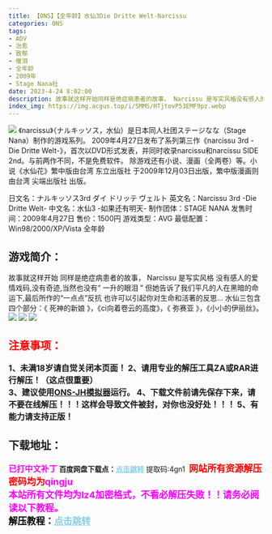 ```yaml
---
title: 【ONS】【全年龄】水仙3Die Dritte Welt-Narcissu
categories: ONS
tags:
- ADV
- 治愈
- 致郁
- 催泪
- 全年龄
- 2009年
- Stage Nana社
date: 2023-4-24 8:02:00
description: 故事就这样开始同样是绝症病患者的故事， Narcissu 是写实风格没有感人的爱情戏码,没有奇迹,当然也没有“ 一升的眼泪 ”但她告诉了我们平凡的人在黑暗的命运下,最后所作的“一点点”反抗也许可以引起你对生命和活著的反思...水仙三包含四个部分：《 死神的新娘 》，《ci向着卷云的高度》，《 弥赛亚 》，《小小的伊丽丝》。
index_img: https://img.acgus.top/i/SMMS/HTjtovP53EMF9pz.webp
---
```

![](https://img.acgus.top/i/SMMS/HTjtovP53EMF9pz.webp)
《narcissu》（ナルキッソス，水仙）是日本同人社团ステージなな（Stage Nana）制作的游戏系列。
2009年4月27日发布了系列第三作《narcissu 3rd -Die Dritte Welt-》，首次以DVD形式发表，并同时收录narcissu和narcissu SIDE 2nd。与前两作不同，不是免费软件。
除游戏还有小说、漫画（全两卷）等。小说《水仙花》繁中版由台湾 东立出版社 于2009年12月03日出版，繁中版漫画则由台湾 尖端出版社 出版。

日文名：ナルキッソス3rd ダイ ドリッテ ヴェルト
英文名：Narcissu 3rd -Die Dritte Welt-
中文名：水仙3 -如果还有明天-
制作团体：STAGE NANA
发售时间：2009年4月27日
售价：1500円
游戏类型：AVG
最低配置：Win98/2000/XP/Vista 全年龄

## 游戏简介：
故事就这样开始
同样是绝症病患者的故事， Narcissu 是写实风格
没有感人的爱情戏码,没有奇迹,当然也没有“ 一升的眼泪 ”
但她告诉了我们平凡的人在黑暗的命运下,最后所作的“一点点”反抗
也许可以引起你对生命和活著的反思...
水仙三包含四个部分：《 死神的新娘 》，《ci向着卷云的高度》，《 弥赛亚 》，《小小的伊丽丝》。
![](https://img.acgus.top/i/SMMS/KuQrGiEAldXCPjz.webp)
![](https://img.acgus.top/i/SMMS/tp8D9wA3VUTnPBN.webp)
![](https://img.acgus.top/i/SMMS/qmeEon9kFWjYSa6.webp)






## <font color=#FF0000 >注意事项：</font>
<font size=3><b>1、未满18岁请自觉关闭本页面！
2、请用专业的解压工具ZA或RAR进行解压！（这点很重要）           
3、建议使用[ONS-JH模拟器](https://wwi.lanzoui.com/imwAbsndlch)运行。
4、下载文件前请先保存下来，请不要在线解压！！！这样会导致文件被封，对你也没好处！！！
5、有能力请支持正版！</b></font>

## 下载地址：
<font color=#FF00FF size=3><b>已打中文补丁</b></font>
<b>百度网盘下载点：</b><a href="https://pan.baidu.com/s/1gohVPC-3tEX12O9aSBzgGQ?pwd=4gn1" style="color: #87CEEB;"><b>点击跳转</b></a> 提取码:4gn1
<a style="padding: 0" href="https://post.qingju.org/AD/"><img style="max-width:100%" src="https://img.acgus.top/i/2024/07/478f689b8021d8d499ab43d21acf137a.gif" alt=""></a>
<b><font color=#FF0000 size=4>网站所有资源解压密码均为</b></font><b><font color=#FF00FF size=4>qingju</font><font color=#FF0000 ></font></b><br><b><font color=#FF00FF size=4>本站所有文件均为lz4加密格式，不看必解压失败！！请务必阅读以下教程。</b></font><br><b><font color=#000 size=4>解压教程：</b><a href="https://post.qingju.org/tutorial/000/" style="color: #87CEEB;"><b>点击跳转</b></a>
